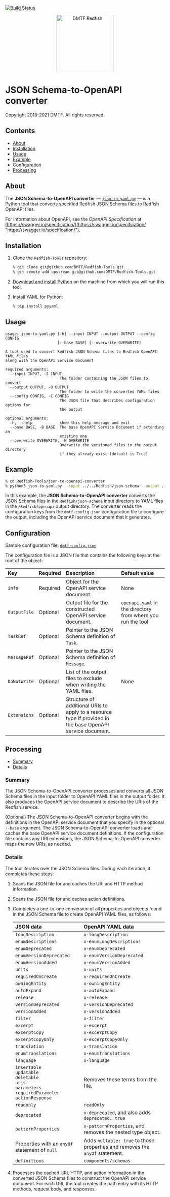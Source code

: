 [![Build Status](https://travis-ci.com/DMTF/Redfish-Tools.svg?branch=master)](https://travis-ci.com/github/DMTF/Redfish-Tools)
<p align="center">
  <img src="http://redfish.dmtf.org/sites/all/themes/dmtf2015/images/dmtf-redfish-logo.png" alt="DMTF Redfish" width=180>

# JSON Schema-to-OpenAPI converter

Copyright 2018-2021 DMTF. All rights reserved.

## Contents

* [About](#about)
* [Installation](#installation)
* [Usage](#usage)
* [Example](#example)
* [Configuration](#configuration)
* [Processing](#processing)

## About

The **JSON Schema-to-OpenAPI converter** &mdash; [`json-to-yaml.py`](json-to-yaml.py) &mdash; is a Python tool that converts specified Redfish JSON Schema files to Redfish OpenAPI files.

For information about OpenAPI, see the *OpenAPI Specification* at [https://swagger.io/specification/](https://swagger.io/specification/ "https://swagger.io/specification/").

## Installation

1. Clone the `Redfish-Tools` repository:

   ```zsh
   % git clone git@github.com:DMTF/Redfish-Tools.git
   % git remote add upstream git@github.com:DMTF/Redfish-Tools.git
   ```
1. [Download and install Python](https://www.python.org/downloads/ "https://www.python.org/downloads/") on the machine from which you will run this tool.
1. Install YAML for Python:

    ```zsh
    % pip install pyyaml
    ```

## Usage

```
usage: json-to-yaml.py [-h] --input INPUT --output OUTPUT --config CONFIG
                       [--base BASE] [--overwrite OVERWRITE]

A tool used to convert Redfish JSON Schema files to Redfish OpenAPI YAML files
along with the OpenAPI Service Document

required arguments:
  --input INPUT, -I INPUT
                        The folder containing the JSON files to convert
  --output OUTPUT, -O OUTPUT
                        The folder to write the converted YAML files
  --config CONFIG, -C CONFIG
                        The JSON file that describes configuration options for
                        the output

optional arguments:
  -h, --help            show this help message and exit
  --base BASE, -B BASE  The base OpenAPI Service Document if extending an
                        existing one
  --overwrite OVERWRITE, -W OVERWRITE
                        Overwrite the versioned files in the output directory
                        if they already exist (default is True)
```

## Example

```zsh
% cd Redfish-Tools/json-to-openapi-converter
% python3 json-to-yaml.py --input ../../Redfish/json-schema --output ../../Redfish/openapi --config dmtf-config.json
```

In this example, the **JSON Schema-to-OpenAPI converter** converts the JSON Schema files in the `Redfish/json-schema` input directory to YAML files in the `/Redfish/openapi` output directory. The converter reads the configuration keys from the `dmtf-config.json` configuration file to configure the output, including the OpenAPI service document that it generates.

## Configuration

Sample configuration file: [`dmtf-config.json`](dmtf-config.json)

The configuration file is a JSON file that contains the following keys at the root of the object:

| Key          | Required | Description                        | Default value |
| :----------- | :------- | :--------------------------------- | :------------ |
| `info`       | Required | Object for the OpenAPI service document. | None |
| `OutputFile` | Optional | Output file for the constructed OpenAPI service document. | `openapi.yaml` in the directory from where you run the tool |
| `TaskRef`    | Optional | Pointer to the JSON Schema definition of `Task`. | |
| `MessageRef` | Optional | Pointer to the JSON Schema definition of `Message`. | |
| `DoNotWrite` | Optional | List of the output files to exclude when writing the YAML files. | None |
| `Extensions` | Optional | Structure of additional URIs to apply to a resource type if provided in the base OpenAPI service document. | |

## Processing

* [Summary](#summary)
* [Details](#details)

### Summary

The JSON Schema-to-OpenAPI converter processes and converts all JSON Schema files in the input folder to OpenAPI YAML files in the output folder. It also produces the OpenAPI service document to describe the URIs of the Redfish service.

(Optional) The JSON Schema-to-OpenAPI converter begins with the definitions in the OpenAPI service document that you specify in the optional `--base` argument. The JSON Schema-to-OpenAPI converter loads and caches the base OpenAPI service document definitions. If the configuration file contains any URI extensions, the JSON Schema-to-OpenAPI converter maps the new URIs, as needed.

### Details

The tool iterates over the JSON Schema files. During each iteration, it completes these steps:

1. Scans the JSON file for and caches the URI and HTTP method information.
1. Scans the JSON file for and caches action definitions.
1. Completes a one-to-one conversion of all properties and objects found in the JSON Schema file to create OpenAPI YAML files, as follows:
    
    | JSON data               | OpenAPI YAML data                         |
    | :---------------------- | :---------------------------------------- |
    | `longDescription`       | `x-longDescription` |
    | `enumDescriptions`      | `x-enumLongDescriptions` |
    | `enumDeprecated`        | `x-enumDeprecated` |
    | `enumVersionDeprecated` | `x-enumVersionDeprecated` |
    | `enumVersionAdded`      | `x-enumVersionAdded` |
    | `units`                 | `x-units` |
    | `requiredOnCreate`      | `x-requiredOnCreate` |
    | `owningEntity`          | `x-owningEntity` |
    | `autoExpand`            | `x-autoExpand` |
    | `release`               | `x-release` |
    | `versionDeprecated`     | `x-versionDeprecated` |
    | `versionAdded`          | `x-versionAdded` |
    | `filter`                | `x-filter` |            
    | `excerpt`               | `x-excerpt` |
    | `excerptCopy`           | `x-excerptCopy` |
    | `excerptCopyOnly`       | `x-excerptCopyOnly` |
    | `translation`           | `x-translation` |
    | `enumTranslations`      | `x-enumTranslations` |
    | `language`              | `x-language` |
    | `insertable`<br/>`updatable`<br/>`deletable`<br/>`uris`<br/>`parameters`<br/>`requiredParameter`<br/>`actionResponse` | Removes these terms from the file. |
    | `readonly`              | `readOnly`                                |
    | `deprecated`            | `x-deprecated`, and also adds `deprecated: true` |
    | `patternProperties`     | `x-patternProperties`, and removes the nested type object. |
    | Properties with an `anyOf` statement of `null` | Adds `nullable: true` to those properties and removes the `anyOf` statement. |
    | `definitions`         | `components/schemas` |

1. Processes the cached URI, HTTP, and action information in the converted JSON Schema files to construct the OpenAPI service document. For each URI, the tool creates the path entry with its HTTP methods, request body, and responses.
